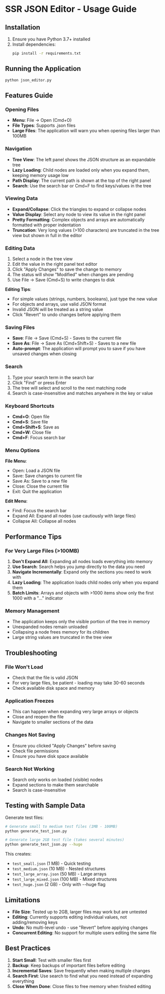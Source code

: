 # SSR JSON Editor - Usage Guide

## Installation

1. Ensure you have Python 3.7+ installed
2. Install dependencies:
   ```bash
   pip install -r requirements.txt
   ```

## Running the Application

```bash
python json_editor.py
```

## Features Guide

### Opening Files

- **Menu**: File → Open (Cmd+O)
- **File Types**: Supports .json files
- **Large Files**: The application will warn you when opening files larger than 100MB

### Navigation

- **Tree View**: The left panel shows the JSON structure as an expandable tree
- **Lazy Loading**: Child nodes are loaded only when you expand them, keeping memory usage low
- **Path Display**: The current path is shown at the top of the right panel
- **Search**: Use the search bar or Cmd+F to find keys/values in the tree

### Viewing Data

- **Expand/Collapse**: Click the triangles to expand or collapse nodes
- **Value Display**: Select any node to view its value in the right panel
- **Pretty Formatting**: Complex objects and arrays are automatically formatted with proper indentation
- **Truncation**: Very long values (>100 characters) are truncated in the tree view but shown in full in the editor

### Editing Data

1. Select a node in the tree view
2. Edit the value in the right panel text editor
3. Click "Apply Changes" to save the change to memory
4. The status will show "Modified" when changes are pending
5. Use File → Save (Cmd+S) to write changes to disk

**Editing Tips**:
- For simple values (strings, numbers, booleans), just type the new value
- For objects and arrays, use valid JSON format
- Invalid JSON will be treated as a string value
- Click "Revert" to undo changes before applying them

### Saving Files

- **Save**: File → Save (Cmd+S) - Saves to the current file
- **Save As**: File → Save As (Cmd+Shift+S) - Saves to a new file
- **Auto-prompt**: The application will prompt you to save if you have unsaved changes when closing

### Search

1. Type your search term in the search bar
2. Click "Find" or press Enter
3. The tree will select and scroll to the next matching node
4. Search is case-insensitive and matches anywhere in the key or value

### Keyboard Shortcuts

- **Cmd+O**: Open file
- **Cmd+S**: Save file
- **Cmd+Shift+S**: Save as
- **Cmd+W**: Close file
- **Cmd+F**: Focus search bar

### Menu Options

**File Menu**:
- Open: Load a JSON file
- Save: Save changes to current file
- Save As: Save to a new file
- Close: Close the current file
- Exit: Quit the application

**Edit Menu**:
- Find: Focus the search bar
- Expand All: Expand all nodes (use cautiously with large files)
- Collapse All: Collapse all nodes

## Performance Tips

### For Very Large Files (>100MB)

1. **Don't Expand All**: Expanding all nodes loads everything into memory
2. **Use Search**: Search helps you jump directly to the data you need
3. **Navigate Incrementally**: Expand only the sections you need to work with
4. **Lazy Loading**: The application loads child nodes only when you expand them
5. **Batch Limits**: Arrays and objects with >1000 items show only the first 1000 with a "..." indicator

### Memory Management

- The application keeps only the visible portion of the tree in memory
- Unexpanded nodes remain unloaded
- Collapsing a node frees memory for its children
- Large string values are truncated in the tree view

## Troubleshooting

### File Won't Load
- Check that the file is valid JSON
- For very large files, be patient - loading may take 30-60 seconds
- Check available disk space and memory

### Application Freezes
- This can happen when expanding very large arrays or objects
- Close and reopen the file
- Navigate to smaller sections of the data

### Changes Not Saving
- Ensure you clicked "Apply Changes" before saving
- Check file permissions
- Ensure you have disk space available

### Search Not Working
- Search only works on loaded (visible) nodes
- Expand sections to make them searchable
- Search is case-insensitive

## Testing with Sample Data

Generate test files:
```bash
# Generate small to medium test files (1MB - 100MB)
python generate_test_json.py

# Generate large 2GB test file (takes several minutes)
python generate_test_json.py --huge
```

This creates:
- `test_small.json` (1 MB) - Quick testing
- `test_medium.json` (10 MB) - Nested structures
- `test_large_array.json` (50 MB) - Large arrays
- `test_large_mixed.json` (100 MB) - Mixed structures
- `test_huge.json` (2 GB) - Only with --huge flag

## Limitations

- **File Size**: Tested up to 2GB, larger files may work but are untested
- **Editing**: Currently supports editing individual values, not adding/removing keys
- **Undo**: No multi-level undo - use "Revert" before applying changes
- **Concurrent Editing**: No support for multiple users editing the same file

## Best Practices

1. **Start Small**: Test with smaller files first
2. **Backup**: Keep backups of important files before editing
3. **Incremental Saves**: Save frequently when making multiple changes
4. **Search First**: Use search to find what you need instead of expanding everything
5. **Close When Done**: Close files to free memory when finished editing
